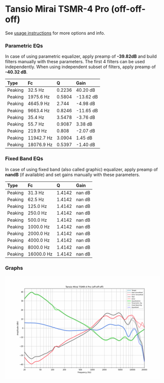 # Tansio Mirai TSMR-4 Pro (off-off-off)
See [usage instructions](https://github.com/jaakkopasanen/AutoEq#usage) for more options and info.

### Parametric EQs
In case of using parametric equalizer, apply preamp of **-39.82dB** and build filters manually
with these parameters. The first 4 filters can be used independently.
When using independent subset of filters, apply preamp of **-40.32 dB**.

| Type    | Fc         |      Q | Gain      |
|:--------|:-----------|:-------|:----------|
| Peaking | 32.5 Hz    | 0.2236 | 40.20 dB  |
| Peaking | 1975.6 Hz  | 0.5804 | -13.62 dB |
| Peaking | 4645.9 Hz  | 2.744  | -4.98 dB  |
| Peaking | 9663.4 Hz  | 0.8246 | -11.65 dB |
| Peaking | 35.4 Hz    | 3.5478 | -3.76 dB  |
| Peaking | 55.7 Hz    | 0.9087 | 3.38 dB   |
| Peaking | 219.9 Hz   | 0.808  | -2.07 dB  |
| Peaking | 11942.7 Hz | 3.0904 | 1.45 dB   |
| Peaking | 18076.9 Hz | 0.5397 | -1.40 dB  |

### Fixed Band EQs
In case of using fixed band (also called graphic) equalizer, apply preamp of **nandB**
(if available) and set gains manually with these parameters.

| Type    | Fc         |      Q | Gain   |
|:--------|:-----------|:-------|:-------|
| Peaking | 31.3 Hz    | 1.4142 | nan dB |
| Peaking | 62.5 Hz    | 1.4142 | nan dB |
| Peaking | 125.0 Hz   | 1.4142 | nan dB |
| Peaking | 250.0 Hz   | 1.4142 | nan dB |
| Peaking | 500.0 Hz   | 1.4142 | nan dB |
| Peaking | 1000.0 Hz  | 1.4142 | nan dB |
| Peaking | 2000.0 Hz  | 1.4142 | nan dB |
| Peaking | 4000.0 Hz  | 1.4142 | nan dB |
| Peaking | 8000.0 Hz  | 1.4142 | nan dB |
| Peaking | 16000.0 Hz | 1.4142 | nan dB |

### Graphs
![](./Tansio%20Mirai%20TSMR-4%20Pro%20(off-off-off).png)